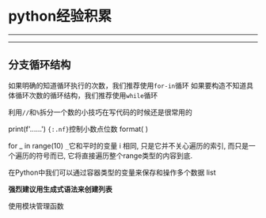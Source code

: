 # python经验积累

***







***

## 分支循环结构

如果明确的知道循环执行的次数，我们推荐使用`for-in`循环
如果要构造不知道具体循环次数的循环结构，我们推荐使用`while`循环

利用`//`和`%`拆分一个数的小技巧在写代码的时候还是很常用的



print(f'......')  `{:.nf}`控制小数点位数 format( )

for _ in range(10)
`_`它和平时的变量 i 相同, 只是它并不关心遍历的索引, 而只是一个遍历的符号而已, 它将直接遍历整个range类型的内容到底.

在Python中我们可以通过容器类型的变量来保存和操作多个数据
list 

**强烈建议用生成式语法来创建列表**

使用模块管理函数





